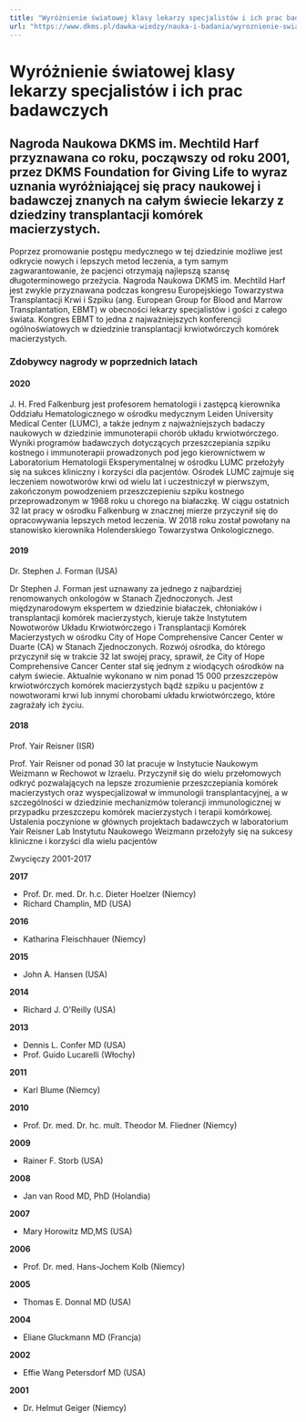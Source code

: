 ```yaml
---
title: "Wyróżnienie światowej klasy lekarzy specjalistów i ich prac badawczych "
url: "https://www.dkms.pl/dawka-wiedzy/nauka-i-badania/wyroznienie-swiatowej-klasy-lekarzy-specjalistow-i-ich-prac-badawczych"
---
```


# Wyróżnienie światowej klasy lekarzy specjalistów i ich prac badawczych 

## Nagroda Naukowa DKMS im. Mechtild Harf przyznawana co roku, począwszy od roku 2001, przez DKMS Foundation for Giving Life  to wyraz uznania wyróżniającej się pracy naukowej i badawczej znanych na całym świecie lekarzy z dziedziny transplantacji komórek macierzystych.

Poprzez promowanie postępu medycznego w tej dziedzinie możliwe jest odkrycie nowych i lepszych metod leczenia, a tym samym zagwarantowanie, że pacjenci otrzymają najlepszą szansę długoterminowego przeżycia. Nagroda Naukowa DKMS im. Mechtild Harf jest zwykle przyznawana podczas kongresu Europejskiego Towarzystwa Transplantacji Krwi i Szpiku (ang. European Group for Blood and Marrow Transplantation, EBMT) w obecności lekarzy specjalistów i gości z całego świata. Kongres EBMT to jedna z najważniejszych konferencji ogólnoświatowych w dziedzinie transplantacji krwiotwórczych komórek macierzystych.


  



### Zdobywcy nagrody w poprzednich latach


#### 2020


J. H. Fred Falkenburg jest profesorem hematologii i zastępcą kierownika Oddziału Hematologicznego w ośrodku medycznym Leiden University Medical Center (LUMC), a także jednym z najważniejszych badaczy naukowych w dziedzinie immunoterapii chorób układu krwiotwórczego. Wyniki programów badawczych dotyczących przeszczepiania szpiku kostnego i immunoterapii prowadzonych pod jego kierownictwem w Laboratorium Hematologii Eksperymentalnej w ośrodku LUMC przełożyły się na sukces kliniczny i korzyści dla pacjentów. Ośrodek LUMC zajmuje się leczeniem nowotworów krwi od wielu lat i uczestniczył w pierwszym, zakończonym powodzeniem przeszczepieniu szpiku kostnego przeprowadzonym w 1968 roku u chorego na białaczkę. W ciągu ostatnich 32 lat pracy w ośrodku Falkenburg w znacznej mierze przyczynił się do opracowywania lepszych metod leczenia. W 2018 roku został powołany na stanowisko kierownika Holenderskiego Towarzystwa Onkologicznego.


#### 2019


Dr. Stephen J. Forman (USA)


Dr Stephen J. Forman jest uznawany za jednego z najbardziej renomowanych onkologów w Stanach Zjednoczonych. Jest międzynarodowym ekspertem w dziedzinie białaczek, chłoniaków i transplantacji komórek macierzystych, kieruje także Instytutem Nowotworów Układu Krwiotwórczego i Transplantacji Komórek Macierzystych w ośrodku City of Hope Comprehensive Cancer Center w Duarte (CA) w Stanach Zjednoczonych. Rozwój ośrodka, do którego przyczynił się w trakcie 32 lat swojej pracy, sprawił, że City of Hope Comprehensive Cancer Center stał się jednym z wiodących ośrodków na całym świecie. Aktualnie wykonano w nim ponad 15 000 przeszczepów krwiotwórczych komórek macierzystych bądź szpiku u pacjentów z nowotworami krwi lub innymi chorobami układu krwiotwórczego, które zagrażały ich życiu.


#### 2018


Prof. Yair Reisner (ISR)


Prof. Yair Reisner od ponad 30 lat pracuje w Instytucie Naukowym Weizmann w Rechowot w Izraelu. Przyczynił się do wielu przełomowych odkryć pozwalających na lepsze zrozumienie przeszczepiania komórek macierzystych oraz wyspecjalizował w immunologii transplantacyjnej, a w szczególności w dziedzinie mechanizmów tolerancji immunologicznej w przypadku przeszczepu komórek macierzystych i terapii komórkowej. Ustalenia poczynione w głównych projektach badawczych w laboratorium Yair Reisner Lab Instytutu Naukowego Weizmann przełożyły się na sukcesy kliniczne i korzyści dla wielu pacjentów


Zwycięczy 2001\-2017

**2017** 


* Prof. Dr. med. Dr. h.c. Dieter Hoelzer (Niemcy)
* Richard Champlin, MD (USA)


**2016** 


* Katharina Fleischhauer (Niemcy)


**2015** 


* John A. Hansen (USA)


**2014** 


* Richard J. O'Reilly (USA)


**2013** 


* Dennis L. Confer MD (USA)
* Prof. Guido Lucarelli (Włochy)


**2011** 


* Karl Blume (Niemcy)


**2010** 


* Prof. Dr. med. Dr. hc. mult. Theodor M. Fliedner (Niemcy)


**2009** 


* Rainer F. Storb (USA)


**2008** 


* Jan van Rood MD, PhD (Holandia)


**2007** 


* Mary Horowitz MD,MS (USA)


**2006** 


* Prof. Dr. med. Hans\-Jochem Kolb (Niemcy)


**2005** 


* Thomas E. Donnal MD (USA)


**2004** 


* Eliane Gluckmann MD (Francja)


**2002** 


* Effie Wang Petersdorf MD (USA)


**2001** 


* Dr. Helmut Geiger (Niemcy)

